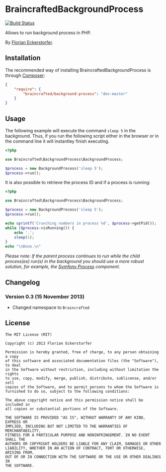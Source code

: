 BraincraftedBackgroundProcess
===================

[![Build Status](https://travis-ci.org/braincrafted/background-process.png?branch=master)](https://travis-ci.org/braincrafted/background-process)

Allows to run background process in PHP.

By [Florian Eckerstorfer](http://florianeckerstorfer.com).

Installation
------------

The recommended way of installing BraincraftedBackgroundProcess is through [Composer](http://getcomposer.org):

```json
{
    "require": {
        "braincrafted/background-process": "dev-master"
    }
}
```

Usage
-----

The following example will execute the command `sleep 5` in the background. Thus, if you run the following script either in the browser or in the command line it will instantley finish executing.

```php
<?php

use Braincrafted\BackgroundProcess\BackgroundProcess;

$process = new BackgroundProcess('sleep 5');
$process->run();
```

It is also possible to retrieve the process ID and if a process is running:

```php
<?php

use Braincrafted\BackgroundProcess\BackgroundProcess;

$process = new BackgroundProcess('sleep 5');
$process->run();

echo sprintf('Crunching numbers in process %d', $process->getPid());
while ($process->isRunning()) {
    echo '.';
    sleep(1);
}
echo "\nDone.\n"
```

*Please note: If the parent process continues to run while the child process(es) run(s) in the background you should use a more robust solution, for example, the [Symfony Process](https://github.com/symfony/Process) component.*


Changelog
---------

### Version 0.3 (15 November 2013)

- Changed namespace to `Braincrafted`

License
-------

```
The MIT License (MIT)

Copyright (c) 2013 Florian Eckerstorfer

Permission is hereby granted, free of charge, to any person obtaining a copy
of this software and associated documentation files (the "Software"), to deal
in the Software without restriction, including without limitation the rights
to use, copy, modify, merge, publish, distribute, sublicense, and/or sell
copies of the Software, and to permit persons to whom the Software is
furnished to do so, subject to the following conditions:

The above copyright notice and this permission notice shall be included in
all copies or substantial portions of the Software.

THE SOFTWARE IS PROVIDED "AS IS", WITHOUT WARRANTY OF ANY KIND, EXPRESS OR
IMPLIED, INCLUDING BUT NOT LIMITED TO THE WARRANTIES OF MERCHANTABILITY,
FITNESS FOR A PARTICULAR PURPOSE AND NONINFRINGEMENT. IN NO EVENT SHALL THE
AUTHORS OR COPYRIGHT HOLDERS BE LIABLE FOR ANY CLAIM, DAMAGES OR OTHER
LIABILITY, WHETHER IN AN ACTION OF CONTRACT, TORT OR OTHERWISE, ARISING FROM,
OUT OF OR IN CONNECTION WITH THE SOFTWARE OR THE USE OR OTHER DEALINGS IN
THE SOFTWARE.
```
